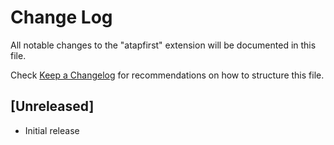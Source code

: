 # Change Log

All notable changes to the "atapfirst" extension will be documented in this file.

Check [Keep a Changelog](http://keepachangelog.com/) for recommendations on how to structure this file.

## [Unreleased]

- Initial release